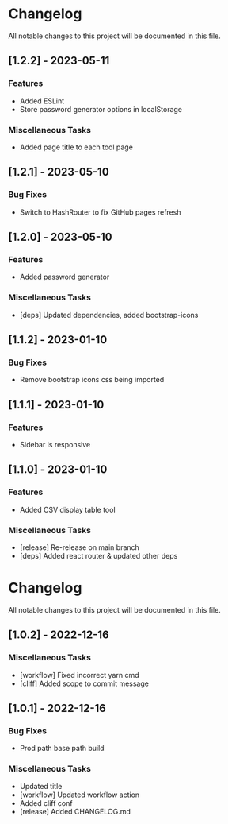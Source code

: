 # Changelog

All notable changes to this project will be documented in this file.

## [1.2.2] - 2023-05-11

### Features

- Added ESLint
- Store password generator options in localStorage

### Miscellaneous Tasks

- Added page title to each tool page

## [1.2.1] - 2023-05-10

### Bug Fixes

- Switch to HashRouter to fix GitHub pages refresh

## [1.2.0] - 2023-05-10

### Features

- Added password generator

### Miscellaneous Tasks

- [deps] Updated dependencies, added bootstrap-icons

## [1.1.2] - 2023-01-10

### Bug Fixes

- Remove bootstrap icons css being imported

## [1.1.1] - 2023-01-10

### Features

- Sidebar is responsive

## [1.1.0] - 2023-01-10

### Features

- Added CSV display table tool

### Miscellaneous Tasks

- [release] Re-release on main branch
- [deps] Added react router & updated other deps

# Changelog

All notable changes to this project will be documented in this file.

## [1.0.2] - 2022-12-16

### Miscellaneous Tasks

- [workflow] Fixed incorrect yarn cmd
- [cliff] Added scope to commit message

## [1.0.1] - 2022-12-16

### Bug Fixes

- Prod path base path build

### Miscellaneous Tasks

- Updated title
- [workflow] Updated workflow action
- Added cliff conf
- [release] Added CHANGELOG.md

<!-- generated by git-cliff -->
